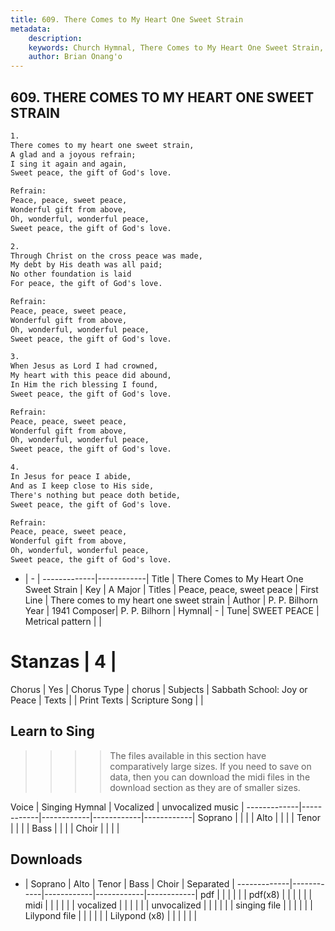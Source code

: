 ```yaml
---
title: 609. There Comes to My Heart One Sweet Strain
metadata:
    description: 
    keywords: Church Hymnal, There Comes to My Heart One Sweet Strain, There comes to my heart one sweet strain, Peace, peace, sweet peace
    author: Brian Onang'o
---
```



## 609. THERE COMES TO MY HEART ONE SWEET STRAIN

```txt
1.
There comes to my heart one sweet strain, 
A glad and a joyous refrain; 
I sing it again and again, 
Sweet peace, the gift of God's love. 

Refrain:
Peace, peace, sweet peace, 
Wonderful gift from above, 
Oh, wonderful, wonderful peace, 
Sweet peace, the gift of God's love. 

2.
Through Christ on the cross peace was made, 
My debt by His death was all paid; 
No other foundation is laid 
For peace, the gift of God's love. 

Refrain:
Peace, peace, sweet peace, 
Wonderful gift from above, 
Oh, wonderful, wonderful peace, 
Sweet peace, the gift of God's love. 

3.
When Jesus as Lord I had crowned, 
My heart with this peace did abound, 
In Him the rich blessing I found, 
Sweet peace, the gift of God's love. 

Refrain:
Peace, peace, sweet peace, 
Wonderful gift from above, 
Oh, wonderful, wonderful peace, 
Sweet peace, the gift of God's love. 

4.
In Jesus for peace I abide, 
And as I keep close to His side, 
There's nothing but peace doth betide, 
Sweet peace, the gift of God's love.

Refrain:
Peace, peace, sweet peace, 
Wonderful gift from above, 
Oh, wonderful, wonderful peace, 
Sweet peace, the gift of God's love. 

```

- |   -  |
-------------|------------|
Title | There Comes to My Heart One Sweet Strain |
Key | A Major |
Titles | Peace, peace, sweet peace |
First Line | There comes to my heart one sweet strain |
Author | P. P. Bilhorn
Year | 1941
Composer| P. P. Bilhorn |
Hymnal|  - |
Tune| SWEET PEACE |
Metrical pattern | |
# Stanzas | 4 |
Chorus | Yes |
Chorus Type | chorus |
Subjects | Sabbath School: Joy or Peace |
Texts |  |
Print Texts | 
Scripture Song |  |
  
## Learn to Sing

>>>> The files available in this section have comparatively large sizes. If you need to save on data, then you can download the midi files in the download section as they are of smaller sizes.

Voice |  Singing Hymnal | Vocalized | unvocalized music |
-------------|------------|------------|------------|------------|
Soprano | | | |
Alto | | | |
Tenor | | | |
Bass | | | |
Choir | | | |

## Downloads

- |  Soprano | Alto | Tenor | Bass | Choir | Separated |
-------------|------------|------------|------------|------------|
pdf | | | | | |
pdf(x8) | | | | | |
midi | | | | | |
vocalized | | | | | |
unvocalized | | | | | |
singing file | | | | | |
Lilypond file | | | | | |
Lilypond (x8) | | | | | |
  